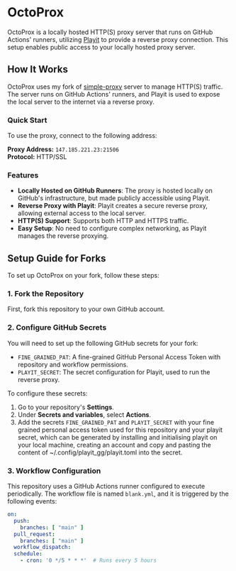 # OctoProx

OctoProx is a locally hosted HTTP(S) proxy server that runs on GitHub Actions' runners, utilizing [Playit](https://playit.gg/) to provide a reverse proxy connection. This setup enables public access to your locally hosted proxy server.

## How It Works
OctoProx uses my fork of [simple-proxy](https://github.com/jthomperoo/simple-proxy) server to manage HTTP(S) traffic. The server runs on GitHub Actions' runners, and Playit is used to expose the local server to the internet via a reverse proxy.

### Quick Start
To use the proxy, connect to the following address:

**Proxy Address:** `147.185.221.23:21506`  
**Protocol:** HTTP/SSL

### Features
- **Locally Hosted on GitHub Runners**: The proxy is hosted locally on GitHub's infrastructure, but made publicly accessible using Playit.
- **Reverse Proxy with Playit**: Playit creates a secure reverse proxy, allowing external access to the local server.
- **HTTP(S) Support**: Supports both HTTP and HTTPS traffic.
- **Easy Setup**: No need to configure complex networking, as Playit manages the reverse proxying.

## Setup Guide for Forks

To set up OctoProx on your fork, follow these steps:

### 1. Fork the Repository
First, fork this repository to your own GitHub account.

### 2. Configure GitHub Secrets
You will need to set up the following GitHub secrets for your fork:

- `FINE_GRAINED_PAT`: A fine-grained GitHub Personal Access Token with repository and workflow permissions.
- `PLAYIT_SECRET`: The secret configuration for Playit, used to run the reverse proxy.

To configure these secrets:
1. Go to your repository's **Settings**.
2. Under **Secrets and variables**, select **Actions**.
3. Add the secrets `FINE_GRAINED_PAT` and `PLAYIT_SECRET` with your fine grained personal access token used for this repository and your playit secret, which can be generated by installing and initialising playit on your local machine, creating an account and copy and pasting the content of ~/.config/playit_gg/playit.toml into the secret.

### 3. Workflow Configuration

This repository uses a GitHub Actions runner configured to execute periodically. The workflow file is named `blank.yml`, and it is triggered by the following events:

```yaml
on:
  push:
    branches: [ "main" ]
  pull_request:
    branches: [ "main" ]
  workflow_dispatch:
  schedule:
    - cron: '0 */5 * * *'  # Runs every 5 hours
